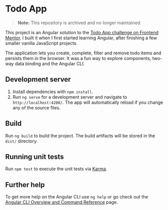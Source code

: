 # Todo App

> **Note:** This repository is archived and no longer maintained.

This project is an Angular solution to the [Todo App challenge on Frontend Mentor](https://www.frontendmentor.io/challenges/todo-app-Su1_KokOW). I built it when I first started learning Angular, after finishing a few smaller vanilla JavaScript projects.

The application lets you create, complete, filter and remove todo items and persists them in the browser. It was a fun way to explore components, two-way data binding and the Angular CLI.

## Development server

1. Install dependencies with `npm install`.
2. Run `ng serve` for a development server and navigate to `http://localhost:4200/`. The app will automatically reload if you change any of the source files.

## Build

Run `ng build` to build the project. The build artifacts will be stored in the `dist/` directory.

## Running unit tests

Run `npm test` to execute the unit tests via [Karma](https://karma-runner.github.io).

## Further help

To get more help on the Angular CLI use `ng help` or go check out the [Angular CLI Overview and Command Reference](https://angular.io/cli) page.
